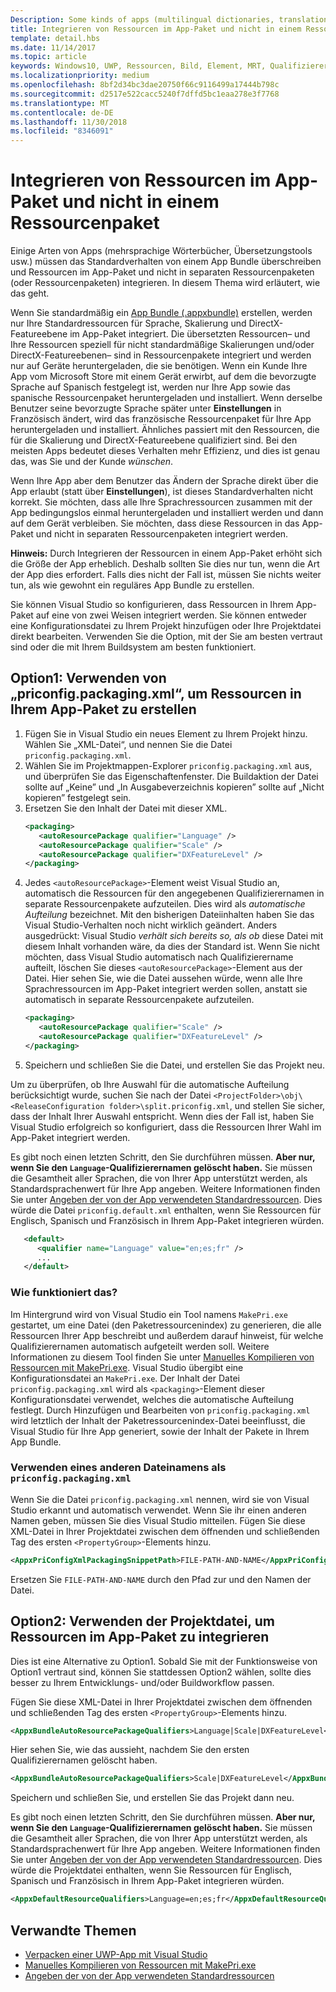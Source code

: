 ```yaml
---
Description: Some kinds of apps (multilingual dictionaries, translation tools, etc.) need to override the default behavior of an app bundle, and build resources into the app package instead of having them in separate resource packages. This topic explains how to do that.
title: Integrieren von Ressourcen im App-Paket und nicht in einem Ressourcenpaket
template: detail.hbs
ms.date: 11/14/2017
ms.topic: article
keywords: Windows10, UWP, Ressourcen, Bild, Element, MRT, Qualifizierer
ms.localizationpriority: medium
ms.openlocfilehash: 8bf2d34bc3dae20750f66c9116499a17444b798c
ms.sourcegitcommit: d2517e522cacc5240f7dffd5bc1eaa278e3f7768
ms.translationtype: MT
ms.contentlocale: de-DE
ms.lasthandoff: 11/30/2018
ms.locfileid: "8346091"
---
```

# <a name="build-resources-into-your-app-package-instead-of-into-a-resource-pack"></a>Integrieren von Ressourcen im App-Paket und nicht in einem Ressourcenpaket

Einige Arten von Apps (mehrsprachige Wörterbücher, Übersetzungstools usw.) müssen das Standardverhalten von einem App Bundle überschreiben und Ressourcen im App-Paket und nicht in separaten Ressourcenpaketen (oder Ressourcenpaketen) integrieren. In diesem Thema wird erläutert, wie das geht.

Wenn Sie standardmäßig ein [App Bundle (.appxbundle)](../packaging/packaging-uwp-apps.md) erstellen, werden nur Ihre Standardressourcen für Sprache, Skalierung und DirectX-Featureebene im App-Paket integriert. Die übersetzten Ressourcen– und Ihre Ressourcen speziell für nicht standardmäßige Skalierungen und/oder DirectX-Featureebenen– sind in Ressourcenpakete integriert und werden nur auf Geräte heruntergeladen, die sie benötigen. Wenn ein Kunde Ihre App vom Microsoft Store mit einem Gerät erwirbt, auf dem die bevorzugte Sprache auf Spanisch festgelegt ist, werden nur Ihre App sowie das spanische Ressourcenpaket heruntergeladen und installiert. Wenn derselbe Benutzer seine bevorzugte Sprache später unter **Einstellungen** in Französisch ändert, wird das französische Ressourcenpaket für Ihre App heruntergeladen und installiert. Ähnliches passiert mit den Ressourcen, die für die Skalierung und DirectX-Featureebene qualifiziert sind. Bei den meisten Apps bedeutet dieses Verhalten mehr Effizienz, und dies ist genau das, was Sie und der Kunde *wünschen*.

Wenn Ihre App aber dem Benutzer das Ändern der Sprache direkt über die App erlaubt (statt über **Einstellungen**), ist dieses Standardverhalten nicht korrekt. Sie möchten, dass alle Ihre Sprachressourcen zusammen mit der App bedingungslos einmal heruntergeladen und installiert werden und dann auf dem Gerät verbleiben. Sie möchten, dass diese Ressourcen in das App-Paket und nicht in separaten Ressourcenpaketen integriert werden.

**Hinweis:** Durch Integrieren der Ressourcen in einem App-Paket erhöht sich die Größe der App erheblich. Deshalb sollten Sie dies nur tun, wenn die Art der App dies erfordert. Falls dies nicht der Fall ist, müssen Sie nichts weiter tun, als wie gewohnt ein reguläres App Bundle zu erstellen.

Sie können Visual Studio so konfigurieren, dass Ressourcen in Ihrem App-Paket auf eine von zwei Weisen integriert werden. Sie können entweder eine Konfigurationsdatei zu Ihrem Projekt hinzufügen oder Ihre Projektdatei direkt bearbeiten. Verwenden Sie die Option, mit der Sie am besten vertraut sind oder die mit Ihrem Buildsystem am besten funktioniert.

## <a name="option-1-use-priconfigpackagingxml-to-build-resources-into-your-app-package"></a>Option1: Verwenden von „priconfig.packaging.xml“, um Ressourcen in Ihrem App-Paket zu erstellen

1. Fügen Sie in Visual Studio ein neues Element zu Ihrem Projekt hinzu. Wählen Sie „XML-Datei“, und nennen Sie die Datei `priconfig.packaging.xml`.
2. Wählen Sie im Projektmappen-Explorer `priconfig.packaging.xml` aus, und überprüfen Sie das Eigenschaftenfenster. Die Buildaktion der Datei sollte auf „Keine” und „In Ausgabeverzeichnis kopieren” sollte auf „Nicht kopieren” festgelegt sein.
3. Ersetzen Sie den Inhalt der Datei mit dieser XML.
   ```xml
   <packaging>
      <autoResourcePackage qualifier="Language" />
      <autoResourcePackage qualifier="Scale" />
      <autoResourcePackage qualifier="DXFeatureLevel" />
   </packaging>
   ```
4. Jedes `<autoResourcePackage>`-Element weist Visual Studio an, automatisch die Ressourcen für den angegebenen Qualifizierernamen in separate Ressourcenpakete aufzuteilen. Dies wird als *automatische Aufteilung* bezeichnet. Mit den bisherigen Dateiinhalten haben Sie das Visual Studio-Verhalten noch nicht wirklich geändert. Anders ausgedrückt: Visual Studio *verhält sich bereits so, als ob* diese Datei mit diesem Inhalt vorhanden wäre, da dies der Standard ist. Wenn Sie nicht möchten, dass Visual Studio automatisch nach Qualifizierername aufteilt, löschen Sie dieses `<autoResourcePackage>`-Element aus der Datei. Hier sehen Sie, wie die Datei aussehen würde, wenn alle Ihre Sprachressourcen im App-Paket integriert werden sollen, anstatt sie automatisch in separate Ressourcenpakete aufzuteilen.
   ```xml
   <packaging>
      <autoResourcePackage qualifier="Scale" />
      <autoResourcePackage qualifier="DXFeatureLevel" />
   </packaging>
   ```
5. Speichern und schließen Sie die Datei, und erstellen Sie das Projekt neu.

Um zu überprüfen, ob Ihre Auswahl für die automatische Aufteilung berücksichtigt wurde, suchen Sie nach der Datei `<ProjectFolder>\obj\<ReleaseConfiguration folder>\split.priconfig.xml`, und stellen Sie sicher, dass der Inhalt Ihrer Auswahl entspricht. Wenn dies der Fall ist, haben Sie Visual Studio erfolgreich so konfiguriert, dass die Ressourcen Ihrer Wahl im App-Paket integriert werden.

Es gibt noch einen letzten Schritt, den Sie durchführen müssen. **Aber nur, wenn Sie den `Language`-Qualifizierernamen gelöscht haben.** Sie müssen die Gesamtheit aller Sprachen, die von Ihrer App unterstützt werden, als Standardsprachenwert für Ihre App angeben. Weitere Informationen finden Sie unter [Angeben der von der App verwendeten Standardressourcen](specify-default-resources-installed.md). Dies würde die Datei `priconfig.default.xml` enthalten, wenn Sie Ressourcen für Englisch, Spanisch und Französisch in Ihrem App-Paket integrieren würden.

```xml
   <default>
      <qualifier name="Language" value="en;es;fr" />
      ...
   </default>
```

### <a name="how-does-this-work"></a>Wie funktioniert das?

Im Hintergrund wird von Visual Studio ein Tool namens `MakePri.exe` gestartet, um eine Datei (den Paketressourcenindex) zu generieren, die alle Ressourcen Ihrer App beschreibt und außerdem darauf hinweist, für welche Qualifizierernamen automatisch aufgeteilt werden soll. Weitere Informationen zu diesem Tool finden Sie unter [Manuelles Kompilieren von Ressourcen mit MakePri.exe](compile-resources-manually-with-makepri.md). Visual Studio übergibt eine Konfigurationsdatei an `MakePri.exe`. Der Inhalt der Datei `priconfig.packaging.xml` wird als `<packaging>`-Element dieser Konfigurationsdatei verwendet, welches die automatische Aufteilung festlegt. Durch Hinzufügen und Bearbeiten von `priconfig.packaging.xml` wird letztlich der Inhalt der Paketressourcenindex-Datei beeinflusst, die Visual Studio für Ihre App generiert, sowie der Inhalt der Pakete in Ihrem App Bundle.

### <a name="using-a-different-file-name-than-priconfigpackagingxml"></a>Verwenden eines anderen Dateinamens als `priconfig.packaging.xml`

Wenn Sie die Datei `priconfig.packaging.xml` nennen, wird sie von Visual Studio erkannt und automatisch verwendet. Wenn Sie ihr einen anderen Namen geben, müssen Sie dies Visual Studio mitteilen. Fügen Sie diese XML-Datei in Ihrer Projektdatei zwischen dem öffnenden und schließenden Tag des ersten `<PropertyGroup>`-Elements hinzu.

```xml
<AppxPriConfigXmlPackagingSnippetPath>FILE-PATH-AND-NAME</AppxPriConfigXmlPackagingSnippetPath>
```

Ersetzen Sie `FILE-PATH-AND-NAME` durch den Pfad zur und den Namen der Datei.

## <a name="option-2-use-your-project-file-to-build-resources-into-your-app-package"></a>Option2: Verwenden der Projektdatei, um Ressourcen im App-Paket zu integrieren

Dies ist eine Alternative zu Option1. Sobald Sie mit der Funktionsweise von Option1 vertraut sind, können Sie stattdessen Option2 wählen, sollte dies besser zu Ihrem Entwicklungs- und/oder Buildworkflow passen.

Fügen Sie diese XML-Datei in Ihrer Projektdatei zwischen dem öffnenden und schließenden Tag des ersten `<PropertyGroup>`-Elements hinzu.

```xml
<AppxBundleAutoResourcePackageQualifiers>Language|Scale|DXFeatureLevel</AppxBundleAutoResourcePackageQualifiers>
```

Hier sehen Sie, wie das aussieht, nachdem Sie den ersten Qualifizierernamen gelöscht haben.

```xml
<AppxBundleAutoResourcePackageQualifiers>Scale|DXFeatureLevel</AppxBundleAutoResourcePackageQualifiers>
```

Speichern und schließen Sie, und erstellen Sie das Projekt dann neu.

Es gibt noch einen letzten Schritt, den Sie durchführen müssen. **Aber nur, wenn Sie den `Language`-Qualifizierernamen gelöscht haben.** Sie müssen die Gesamtheit aller Sprachen, die von Ihrer App unterstützt werden, als Standardsprachenwert für Ihre App angeben. Weitere Informationen finden Sie unter [Angeben der von der App verwendeten Standardressourcen](specify-default-resources-installed.md). Dies würde die Projektdatei enthalten, wenn Sie Ressourcen für Englisch, Spanisch und Französisch in Ihrem App-Paket integrieren würden.

```xml
<AppxDefaultResourceQualifiers>Language=en;es;fr</AppxDefaultResourceQualifiers>
```

## <a name="related-topics"></a>Verwandte Themen

* [Verpacken einer UWP-App mit Visual Studio](../packaging/packaging-uwp-apps.md)
* [Manuelles Kompilieren von Ressourcen mit MakePri.exe](compile-resources-manually-with-makepri.md)
* [Angeben der von der App verwendeten Standardressourcen](specify-default-resources-installed.md)